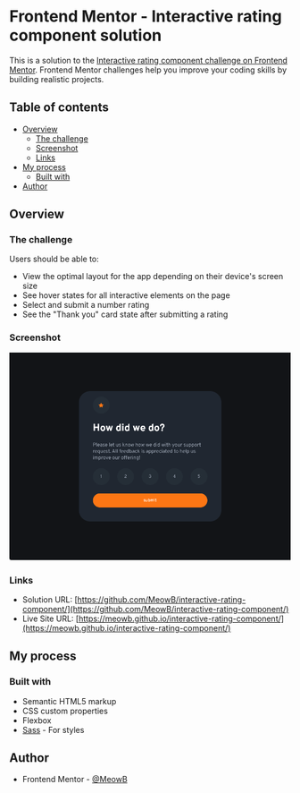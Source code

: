 # Frontend Mentor - Interactive rating component solution

This is a solution to the [Interactive rating component challenge on Frontend Mentor](https://www.frontendmentor.io/challenges/interactive-rating-component-koxpeBUmI). Frontend Mentor challenges help you improve your coding skills by building realistic projects. 

## Table of contents

- [Overview](#overview)
  - [The challenge](#the-challenge)
  - [Screenshot](#screenshot)
  - [Links](#links)
- [My process](#my-process)
  - [Built with](#built-with)
- [Author](#author)

## Overview

### The challenge

Users should be able to:

- View the optimal layout for the app depending on their device's screen size
- See hover states for all interactive elements on the page
- Select and submit a number rating
- See the "Thank you" card state after submitting a rating

### Screenshot

![Screenshot](./images/screenshot.png)

### Links

- Solution URL: [https://github.com/MeowB/interactive-rating-component/](https://github.com/MeowB/interactive-rating-component/)
- Live Site URL: [https://meowb.github.io/interactive-rating-component/](https://meowb.github.io/interactive-rating-component/)

## My process

### Built with

- Semantic HTML5 markup
- CSS custom properties
- Flexbox
- [Sass](https://sass-lang.com/) - For styles

## Author

- Frontend Mentor - [@MeowB](https://www.frontendmentor.io/profile/MeowB)
